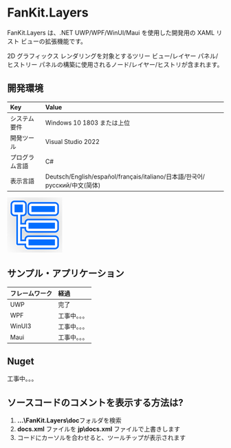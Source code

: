 # FanKit.Layers

FanKit.Layers は、.NET UWP/WPF/WinUI/Maui を使用した開発用の XAML リスト ビューの拡張機能です。

2D グラフィックス レンダリングを対象とするツリー ビュー/レイヤー パネル/ヒストリー パネルの構築に使用されるノード/レイヤー/ヒストリが含まれます。


## 開発環境

|Key|Value|
|:-|:-|
|システム要件| Windows 10 1803 または上位|
|開発ツール|Visual Studio 2022|
|プログラム言語|C#|
|表示言語|Deutsch/English/español/français/italiano/日本語/한국어/русский/中文(简体)|

![](ScreenShot/logo.png)


## サンプル・アプリケーション

|フレームワーク|経過|
|:-|:-|
|UWP|完了|
|WPF|工事中。。。|
|WinUI3|工事中。。。|
|Maui|工事中。。。|


## Nuget

工事中。。。


## ソースコードのコメントを表示する方法は?

1. **...\FanKit.Layers\doc**フォルダを検索
2. **docs.xml** ファイルを **jp\docs.xml** ファイルで上書きします
3. コードにカーソルを合わせると、ツールチップが表示されます

